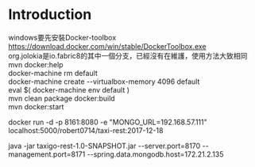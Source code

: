 # Introduction
windows要先安裝Docker-toolbox <br/>
https://download.docker.com/win/stable/DockerToolbox.exe<br/>
org.jolokia是io.fabric8的其中一個分支，已經沒有在維護，使用方法大致相同
mvn docker:help <br/>
docker-machine rm default <br/>
docker-machine create  --virtualbox-memory 4096 default <br/>
eval $( docker-machine env  default ) <br/>
mvn clean package docker:build <br/>
mvn docker:start <br/>

docker run -d -p 8161:8080 -e "MONGO_URL=192.168.57.111" localhost:5000/robert0714/taxi-rest:2017-12-18 

java -jar taxigo-rest-1.0-SNAPSHOT.jar --server.port=8170 --management.port=8171 --spring.data.mongodb.host=172.21.2.135 
